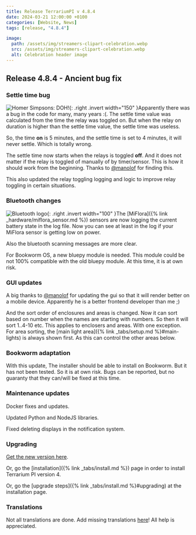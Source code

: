 ```yaml
---
title: Release TerrariumPI v 4.8.4
date: 2024-03-21 12:00:00 +0100
categories: [Website, News]
tags: [release, "4.8.4"]

image:
  path: /assets/img/streamers-clipart-celebration.webp
  src: /assets/img/streamers-clipart-celebration.webp
  alt: Celebration header image
---
```


## Release 4.8.4 - Ancient bug fix

### Settle time bug

![Homer Simpsons: DOH!](/assets/img/doh.webp){: .right .invert width="150" }Apparently there was a bug in the code for many, many years :(. The settle time value was calculated from the time the relay was toggled on. But when the relay on duration is higher than the settle time value, the settle time was useless.

So, the time **on** is 5 minutes, and the settle time is set to 4 minutes, it will never settle. Which is totally wrong.

The settle time now starts when the relays is toggled **off**. And it does not matter if the relay is toggled of manually of by timer/sensor. This is how it should work from the beginning. Thanks to [@manolof](https://github.com/manolof) for finding this.

This also updated the relay toggling logging and logic to improve relay toggling in certain situations.

### Bluetooth changes

![Bluetooth logo](/assets/img/Bluetooth.svg){: .right .invert width="100" }The [MiFlora]({% link _hardware/miflora_sensor.md %}) sensors are now logging the current battery state in the log file. Now you can see at least in the log if your MiFlora sensor is getting low on power.

Also the bluetooth scanning messages are more clear.

For Bookworm OS, a new bluepy module is needed. This module could be not 100% compatible with the old bluepy module. At this time, it is at own risk.

### GUI updates

A big thanks to [@manolof](https://github.com/manolof) for updating the gui so that it will render better on a mobile device. Apparently he is a better frontend developer than me ;)

And the sort order of enclosures and areas is changed. Now it can sort based on number when the names are starting with numbers. So then it will sort 1..4-10 etc. This applies to enclosers and areas. With one exception. For area sorting, the [main light area]({% link _tabs/setup.md %}#main-lights) is always shown first. As this can control the other areas below.

### Bookworm adaptation

With this update, The installer should be able to install on Bookworm. But it has not been tested. So it is at own risk. Bugs can be reported, but no guaranty that they can/will be fixed at this time.

### Maintenance updates

Docker fixes and updates.

Updated Python and NodeJS libraries.

Fixed deleting displays in the notification system.

### Upgrading

[Get the new version here](https://github.com/theyosh/TerrariumPI/releases/tag/4.8.4).

Or, go the [installation]({% link _tabs/install.md %}) page in order to install Terrarium PI version 4.

Or, go the [upgrade steps]({% link _tabs/install.md %}#upgrading) at the installation page.

### Translations

Not all translations are done. Add missing translations [here](https://weblate.theyosh.nl/engage/terrariumpi/)! All help is appreciated.
